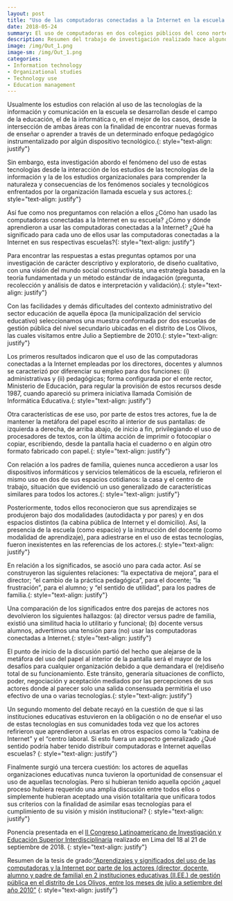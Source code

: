 ```yaml
--- 
layout: post
title: "Uso de las computadoras conectadas a la Internet en la escuela publica."
date: 2018-05-24
summary: El uso de computadoras en dos colegios públicos del cono norte en Lima Metropolitana. 
description: Resumen del trabajo de investigación realizado hace algunos años atrás.  
image: /img/Out_1.png
image-sm: /img/Out_1.png
categories:
- Information technology
- Organizational studies
- Technology use
- Education management
--- 
```


Usualmente los estudios con relación al uso de las tecnologías de la información y comunicación en la escuela se desarrollan desde el campo de la educación, el de la informática o, en el mejor de los casos, desde la intersección de ambas áreas con la finalidad de encontrar nuevas formas de enseñar o aprender a través de un determinado enfoque pedagógico instrumentalizado por algún dispositivo tecnológico.{: style="text-align: justify"}

Sin embargo, esta investigación abordo el fenómeno del uso de estas tecnologías desde la interacción de los estudios de las tecnologías de la información y la de los estudios organizacionales para comprender la naturaleza y consecuencias de los fenómenos sociales y tecnológicos enfrentados por la organización llamada escuela y sus actores.{: style="text-align: justify"}

Así fue como nos preguntamos con relación a ellos ¿Cómo han usado las computadoras conectadas a la Internet en su escuela? ¿Cómo y dónde aprendieron a usar las computadoras conectadas a la Internet? ¿Qué ha significado para cada uno de ellos usar las computadoras conectadas a la Internet en sus respectivas escuelas?{: style="text-align: justify"}

Para encontrar las respuestas a estas preguntas optamos por una investigación de carácter descriptivo y exploratorio, de diseño cualitativo, con una visión del mundo social constructivista, una estrategía basada en la teoría fundamentada y un método estándar de indagación (pregunta, recolección y análisis de datos e interpretación y validación).{: style="text-align: justify"}

Con las facilidades y demás dificultades del contexto administrativo del sector educación de aquella época (la municipalización del servicio educativo) seleccionamos una muestra conformada por dos escuelas de gestión pública del nivel secundario ubicadas en el distrito de Los Olivos, las cuales visitamos entre Julio a Septiembre de 2010.{: style="text-align: justify"}

Los primeros resultados indicaron que el uso de las computadoras conectadas a la Internet empleadas por los directores, docentes y alumnos se caracterizó por diferenciar su empleo para dos funciones: (i) administrativas y (ii) pedagógicas; forma configurada por el ente rector, Ministerio de Educación, para regular la provisión de estos recursos desde 1987, cuando apareció su primera iniciativa llamada Comisión de Informática Educativa.{: style="text-align: justify"} 

Otra características de ese uso, por parte de estos tres actores, fue la de mantener la metáfora del papel escrito al interior de sus pantallas: de izquierda a derecha, de arriba abajo, de inicio a fin, privilegiando el uso de procesadores de textos, con la última acción de imprimir o fotocopiar o copiar, escribiendo, desde la pantalla hacia el cuaderno o en algún otro formato fabricado con papel.{: style="text-align: justify"} 

Con relación a los padres de familia, quienes nunca accedieron a usar los dispositivos informáticos y servicios telemáticos de la escuela, refirieron el mismo uso en dos de sus espacios cotidianos: la casa y el centro de trabajo, situación que evidenció un uso generalizado de características similares para todos los actores.{: style="text-align: justify"}

Posteriormente, todos ellos reconocieron que sus aprendizajes se produjeron bajo dos modalidades (autodidacta y por pares) y en dos espacios distintos (la cabina pública de Internet y el domicilio). Así, la presencia de la escuela (como espacio) y la instrucción del docente (como modalidad de aprendizaje), para adiestrarse en el uso de estas tecnologías, fueron inexistentes en las referencias de los actores.{: style="text-align: justify"}

En relación a los significados, se asoció uno para cada actor. Así se construyeron las siguientes relaciones: “la expectativa de mejora”, para el director; “el cambio de la práctica pedagógica”, para el docente; “la frustración”, para el alumno; y “el sentido de utilidad”, para los padres de familia.{: style="text-align: justify"}

Una comparación de los significados entre dos parejas de actores nos devolvieron los siguientes hallazgos: (a) director versus padre de familia, existió una similitud hacia lo utilitario y funcional; (b) docente versus alumnos, advertimos una tensión para (no) usar las computadoras conectadas a Internet.{: style="text-align: justify"} 

El punto de inicio de la discusión partió del hecho que alejarse de la metáfora del uso del papel al interior de la pantalla será el mayor de los desafíos para cualquier organización debido a que demandara el (re)diseño total de su funcionamiento. Este tránsito, generaría situaciones de conflicto, poder, negociación y aceptación mediados por las percepciones de sus actores donde al parecer solo una salida consensuada permitiría el uso efectivo de una o varias tecnologías.{: style="text-align: justify"} 

Un segundo momento del debate recayó en la cuestión de que si las instituciones educativas estuvieron en la obligación o no de enseñar el uso de estas tecnologías en sus comunidades toda vez que los actores refirieron que aprendieron a usarlas en otros espacios como la “cabina de Internet” y el “centro laboral. Si esto fuera un aspecto generalizado ¿Qué sentido podría haber tenido distribuir computadoras e Internet aquellas escuelas? {: style="text-align: justify"}

Finalmente surgió una tercera cuestión: los actores de aquellas organizaciones educativas nunca tuvieron la oportunidad de consensuar el uso de aquellas tecnologías. Pero si hubieran tenido aquella opción ¿aquel proceso hubiera requerido una amplia discusión entre todos ellos o simplemente hubieran aceptado una visión totalitaria que unificara todos sus criterios con la finalidad de asimilar esas tecnologías para el cumplimiento de su visión y misión institucional? {: style="text-align: justify"}

Ponencia presentada en el [II Congreso Latinoamericano de Investigación y Educación Superior Interdisciplinaria]("http://congreso.pucp.edu.pe/iei/") realizado en Lima del 18 al 21 de septiembre de 2018. {: style="text-align: justify"}

Resumen de la tesis de grado:[“Aprendizajes y significados del uso de las computadoras y la Internet por parte de los actores (director, docente, alumno y padre de familia) en 2 instituciones educativas (II.EE.) de gestión pública en el distrito de Los Olivos, entre los meses de julio a setiembre del año 2010”](http://bit.ly/2IVl3Pe)
{: style="text-align: justify"}
